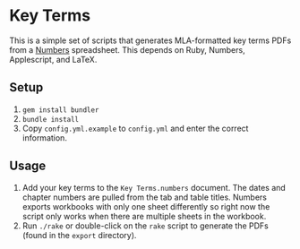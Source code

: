 # Key Terms

This is a simple set of scripts that generates MLA-formatted key terms PDFs from a [Numbers](https://www.apple.com/mac/numbers/) spreadsheet. This depends on Ruby, Numbers, Applescript, and LaTeX.

## Setup

1. `gem install bundler`
2. `bundle install`
3. Copy `config.yml.example` to `config.yml` and enter the correct information.

## Usage
1. Add your key terms to the `Key Terms.numbers` document. The dates and chapter numbers are pulled from the tab and table titles. Numbers exports workbooks with only one sheet differently so right now the script only works when there are multiple sheets in the workbook.
2. Run `./rake` or double-click on the `rake` script to generate the PDFs (found in the `export` directory).
